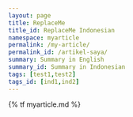 ```yaml
---
layout: page
title: ReplaceMe
title_id: ReplaceMe Indonesian
namespace: myarticle
permalink: /my-article/
permalink_id: /artikel-saya/
summary: Summary in English
summary_id: Summary in Indonesian
tags: [test1,test2]
tags_id: [ind1,ind2]
---
```


{% tf myarticle.md %}   